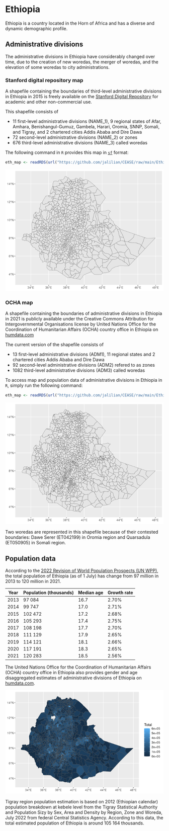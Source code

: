 # Ethiopia
Ethiopia is a country located in the Horn of Africa and has a diverse and dynamic demographic profile.


## Administrative divisions
The administrative divisions in Ethiopia have considerably changed over time, due to the creation of new woredas, the merger of woredas, and the elevation of some woredas to city administrations.

### Stanford digital repository map
A shapefile containing the boundaries of third-level administrative divisions in Ethiopia in 2015 is freely available on the [Stanford Digital Repository](https://purl.stanford.edu/fx138hn5305) for academic and other non-commercial use. 

This shapefile consists of
- 11 first-level administrative divisions (NAME_1), 9 regional states of Afar, Amhara, Benishangul-Gumuz, Gambela, Harari, Oromia, SNNP, Somali, and Tigray, and 2 chartered cities Addis Ababa and Dire Dawa
- 72 second-level administrative divisions (NAME_2) or zones
- 676 third-level administrative divisions (NAME_3) called woredas

The following command in ```R``` provides this map in [```sf```](https://cran.r-project.org/package=sf) format: 
```R
eth_map <- readRDS(url("https://github.com/jalilian/CEASE/raw/main/Ethiopia/ETH_Admin_2015_Stanford.rds"))
```
![Administrative divisions of Ethiopia in 2015](/Ethiopia/images/eth_map_2015.png)

### OCHA map
A shapefile containing the boundaries of administrative divisions in Ethiopia in 2021 is publicly available under the Creative Commons Attribution for Intergovernmental Organisations license by United Nations Office for the Coordination of Humanitarian Affairs (OCHA) country office in Ethiopia on [humdata.com](https://data.humdata.org/dataset/cb58fa1f-687d-4cac-81a7-655ab1efb2d0)

The current version of the shapefile consists of
- 13 first-level administrative divisions (ADM1), 11 regional states and 2 chartered cities Addis Ababa and Dire Dawa
- 92 second-level administrative divisions (ADM2) refered to as zones
- 1082 third-level administrative divisions (ADM3) called woredas

To access map and population data of administrative divisions in Ethiopia in ```R```, simply run the following command:
```R
eth_map <- readRDS(url("https://github.com/jalilian/CEASE/raw/main/Ethiopia/eth_map.rds"))
```

![Administrative divisions of Ethiopia](/Ethiopia/images/eth_map.png)

Two woredas are represented in this shapefile because of their contested boundaries: Dawe Serer (ET042199) in Oromia region and Quarsadula (ET050905) in Somali region.


## Population data

According to the [2022 Revision of World Population Prospects (UN WPP)](https://population.un.org/wpp/), the total population of Ethiopia (as of 1 July) has change from 97 million in 2013 to 120 million in 2021.

|Year | Population (thousands) | Median age | Growth rate |
| ---- | ---------- | ----- | ---- | 
2013	|  97 084	| 16.7	| 2.70% |
2014	|  99 747	| 17.0	| 2.71% |
2015	|  102 472	| 17.2	| 2.68% |
2016	|  105 293	| 17.4	| 2.75% |
2017	|  108 198	| 17.7	| 2.70% |
2018	|  111 129	| 17.9	| 2.65% |
2019	|  114 121	| 18.1	| 2.66% |
2020	|  117 191	| 18.3	| 2.65% |
2021	|  120 283	| 18.5	| 2.56% |

The United Nations Office for the Coordination of Humanitarian Affairs (OCHA) country office in Ethiopia also provides gender and age disaggregated estimates of administrative divisions of Ethiopia on [humdata.com](https://data.humdata.org/dataset/cod-ps-eth). 

![Population of Ethiopia](/Ethiopia/images/eth_pop.png)

Tigray region population estimation is based on 2012 (Ethiopian calendar) population breakdown at kebele level from the Tigray Statistical Authority and Population Sizy by Sex, Area and Density by Region, Zone and Woreda, July 2022 from federal Central Statistics Agency. According to this data, the total estimated population of Ethiopia is around 105 164 thousands. 
